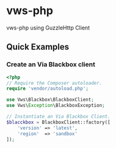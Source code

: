 vws-php
===========

vws-php using GuzzleHttp Client

## Quick Examples

### Create an Via Blackbox client

```php
<?php
// Require the Composer autoloader.
require 'vendor/autoload.php';

use Vws\Blackbox\BlackboxClient;
use Vws\Exception\BlackboxException;

// Instantiate an Via Blackbox Client.
$blacckbox = BlackboxClient::factory([
    'version' => 'latest',
    'region'  => 'sandbox'
]);
```
